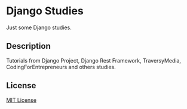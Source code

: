 # Django Studies

Just some Django studies.

## Description

Tutorials from Django Project, Django Rest Framework, TraversyMedia, CodingForEntrepreneurs and others studies.

## License

[MIT License](https://github.com/nmacambira/DjangoStudies/blob/master/LICENSE)

